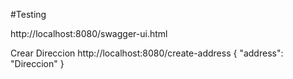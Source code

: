 
#Testing

http://localhost:8080/swagger-ui.html

Crear Direccion
http://localhost:8080/create-address
{
"address": "Direccion"
}